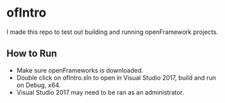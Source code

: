 # ofIntro
I made this repo to test out building and running openFramework projects.

## How to Run
- Make sure openFrameworks is downloaded.
- Double click on ofIntro.sln to open in Visual Studio 2017, build and run on Debug, x64.
- Visual Studio 2017 may need to be ran as an administrator.